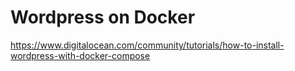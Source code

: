 # Wordpress on Docker

https://www.digitalocean.com/community/tutorials/how-to-install-wordpress-with-docker-compose
